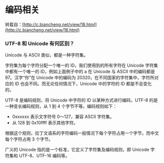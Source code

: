 # 编码相关

转载自：[http://c.biancheng.net/view/18.html](http://c.biancheng.net/view/18.html)

### UTF-8 和 Unicode 有何区别？

Unicode 与 ASCII 类似，都是一种字符集。  
  
字符集为每个字符分配一个唯一的 ID，我们使用到的所有字符在 Unicode 字符集中都有一个唯一的 ID，例如上面例子中的 a 在 Unicode 与 ASCII 中的编码都是 97。汉字“你”在 Unicode 中的编码为 20320，在不同国家的字符集中，字符所对应的 ID 也会不同。而无论任何情况下，Unicode 中的字符的 ID 都是不会变化的。  
  
UTF-8 是编码规则，将 Unicode 中字符的 ID 以某种方式进行编码，UTF-8 的是一种变长编码规则，从 1 到 4 个字节不等。编码规则如下：

* 0xxxxxx 表示文字符号 0～127，兼容 ASCII 字符集。
* 从 128 到 0x10ffff 表示其他字符。

  
根据这个规则，拉丁文语系的字符编码一般情况下每个字符占用一个字节，而中文每个字符占用 3 个字节。  
  
广义的 Unicode 指的是一个标准，它定义了字符集及编码规则，即 Unicode 字符集和 UTF-8、UTF-16 编码等。

